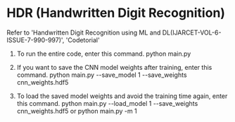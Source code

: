 # HDR (Handwritten Digit Recognition)
Refer to 'Handwritten Digit Recognition using ML and DL(IJARCET-VOL-6-ISSUE-7-990-997)', 'Codetorial'

1. To run the entire code, enter this command.
python main.py


2. If you want to save the CNN model weights after training, enter this command.
python main.py --save_model 1 --save_weights cnn_weights.hdf5


3. To load the saved model weights and avoid the training time again, enter this command.
python main.py --load_model 1 --save_weights cnn_weights.hdf5
or
python main.py -m 1
